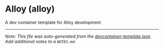 
# Alloy (alloy)

A dev container template for Alloy development





---

_Note: This file was auto-generated from the [devcontainer-template.json](https://github.com/StullerInc/alloy-devcontainer-template/blob/main/src/alloy/devcontainer-template.json).  Add additional notes to a `NOTES.md`._
